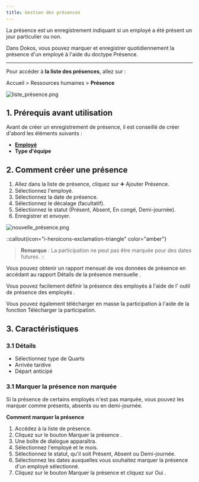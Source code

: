 ```yaml
---
title: Gestion des présences
---
```


La présence est un enregistrement indiquant si un employé a été présent un jour particulier ou non.

Dans Dokos, vous pouvez marquer et enregistrer quotidiennement la présence d'un employé à l'aide du doctype Présence.

---

Pour accéder à **la liste des présences**, allez sur :

Accueil > Ressources humaines > **Présence**

![liste_présence.png](/content/rh/attendance/liste_présence.png)

## 1. Prérequis avant utilisation

Avant de créer un enregistrement de présence, il est conseillé de créer d'abord les éléments suivants :

- **[Employé](/dokos/hrms/cycle-de-vie/employee)**
- **Type d'équipe**

## 2. Comment créer une présence

1. Allez dans la liste de présence, cliquez sur :heavy_plus_sign: Ajouter Présence.
2. Sélectionnez l'employé.
3. Sélectionnez la date de présence.
4. Sélectionnez le décalage (facultatif).
5. Sélectionnez le statut (Présent, Absent, En congé, Demi-journée).
6. Enregistrer et envoyer.

![nouvelle_présence.png](/content/rh/attendance/nouvelle_présence.png)

::callout{icon="i-heroicons-exclamation-triangle" color="amber"}
> **Remarque** : La participation ne peut pas être marquée pour des dates futures.
::

Vous pouvez obtenir un rapport mensuel de vos données de présence en accédant au rapport Détails de la présence mensuelle .

Vous pouvez facilement définir la présence des employés à l'aide de l' outil de présence des employés .

Vous pouvez également télécharger en masse la participation à l'aide de la fonction Télécharger la participation.

## 3. Caractéristiques

### 3.1 Détails

- Sélectionnez type de Quarts
- Arrivée tardive
- Départ anticipé

### 3.1 Marquer la présence non marquée

Si la présence de certains employés n'est pas marquée, vous pouvez les marquer comme présents, absents ou en demi-journée.

**Comment marquer la présence**

1. Accédez à la liste de présence.
2. Cliquez sur le bouton Marquer la présence .
3. Une boîte de dialogue apparaîtra.
4. Sélectionnez l'employé et le mois.
5. Sélectionnez le statut, qu'il soit Présent, Absent ou Demi-journée.
6. Sélectionnez les dates auxquelles vous souhaitez marquer la présence d'un employé sélectionné.
7. Cliquez sur le bouton Marquer la présence et cliquez sur Oui .

